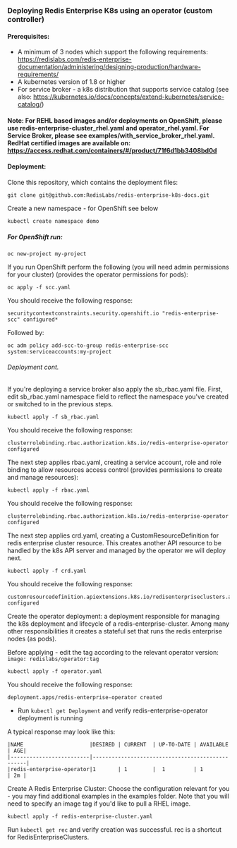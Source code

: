 ### Deploying Redis Enterprise K8s using an operator (custom controller)
#### Prerequisites:
* A minimum of 3 nodes which support the following requirements:  
    https://redislabs.com/redis-enterprise-documentation/administering/designing-production/hardware-requirements/
* A kubernetes version of 1.8 or higher
* For service broker - a k8s distribution that supports service catalog (see also: https://kubernetes.io/docs/concepts/extend-kubernetes/service-catalog/) 

#### Note: For REHL based images and/or deployments on OpenShift, please use redis-enterprise-cluster_rhel.yaml and operator_rhel.yaml. For Service Broker, please see examples/with_service_broker_rhel.yaml. RedHat certified images are available on: https://access.redhat.com/containers/#/product/71f6d1bb3408bd0d 

#### Deployment:

Clone this repository, which contains the deployment files:
```
git clone git@github.com:RedisLabs/redis-enterprise-k8s-docs.git
```

Create a new namespace - for OpenShift see below 
```
kubectl create namespace demo
```

##### For OpenShift run:
```
oc new-project my-project
```

If you run OpenShift perform the following (you will need admin permissions for your cluster)
(provides the operator permissions for pods):

```
oc apply -f scc.yaml
```

You should receive the following response:
```
securitycontextconstraints.security.openshift.io "redis-enterprise-scc" configured*
```

Followed by:
```
oc adm policy add-scc-to-group redis-enterprise-scc system:serviceaccounts:my-project
```

###### Deployment cont.

If you're deploying a service broker also apply the sb_rbac.yaml file. First, edit sb_rbac.yaml namespace field to reflect the namespace you've created or switched to in the previous steps.

```
kubectl apply -f sb_rbac.yaml
```
You should receive the following response:
```
clusterrolebinding.rbac.authorization.k8s.io/redis-enterprise-operator configured
```


The next step applies rbac.yaml, creating a service account, role and role binding to allow resources access control (provides permissions to create and manage resources):
```
kubectl apply -f rbac.yaml
```

You should receive the following response:
```
clusterrolebinding.rbac.authorization.k8s.io/redis-enterprise-operator configured
```

The next step applies crd.yaml, creating a CustomResourceDefinition for redis enterprise cluster resource.
This creates another API resource to be handled by the k8s API server and managed by the operator we will deploy next.
```
kubectl apply -f crd.yaml
```

You should receive the following response:
```
customresourcedefinition.apiextensions.k8s.io/redisenterpriseclusters.app.redislabs.com configured
```

Create the operator deployment: a deployment responsible for managing the k8s deployment and lifecycle of a redis-enterprise-cluster.
Among many other responsibilities it creates a stateful set that runs the redis enterprise nodes (as pods).

Before applying - edit the tag according to the relevant operator version: ```image: redislabs/operator:tag```
```
kubectl apply -f operator.yaml
```

You should receive the following response:
```
deployment.apps/redis-enterprise-operator created
```

* Run ```kubectl get Deployment``` and verify redis-enterprise-operator deployment is running

A typical response may look like this:
```
|NAME                     |DESIRED | CURRENT  | UP-TO-DATE | AVAILABLE | AGE|
|-------------------------|-------------------------------------------------|
|redis-enterprise-operator|1	   | 1        |  1         | 1         | 2m |
```

Create A Redis Enterprise Cluster:
Choose the configuration relevant for you - you may find additional examples in the examples folder. Note that you will need to specify an image tag if you'd like to pull a RHEL image.

```kubectl apply -f redis-enterprise-cluster.yaml```

Run ```kubectl get rec``` and verify creation was successful. rec is a shortcut for RedisEnterpriseClusters.

